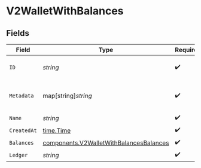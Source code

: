 # V2WalletWithBalances


## Fields

| Field                                                                                              | Type                                                                                               | Required                                                                                           | Description                                                                                        |
| -------------------------------------------------------------------------------------------------- | -------------------------------------------------------------------------------------------------- | -------------------------------------------------------------------------------------------------- | -------------------------------------------------------------------------------------------------- |
| `ID`                                                                                               | *string*                                                                                           | :heavy_check_mark:                                                                                 | The unique ID of the wallet.                                                                       |
| `Metadata`                                                                                         | map[string]*string*                                                                                | :heavy_check_mark:                                                                                 | Metadata associated with the wallet.                                                               |
| `Name`                                                                                             | *string*                                                                                           | :heavy_check_mark:                                                                                 | N/A                                                                                                |
| `CreatedAt`                                                                                        | [time.Time](https://pkg.go.dev/time#Time)                                                          | :heavy_check_mark:                                                                                 | N/A                                                                                                |
| `Balances`                                                                                         | [components.V2WalletWithBalancesBalances](../../models/components/v2walletwithbalancesbalances.md) | :heavy_check_mark:                                                                                 | N/A                                                                                                |
| `Ledger`                                                                                           | *string*                                                                                           | :heavy_check_mark:                                                                                 | N/A                                                                                                |
